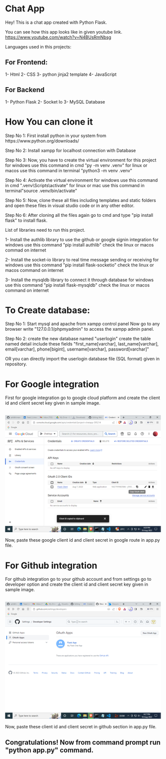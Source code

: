 # Chat App

Hey! This is a chat app created with Python Flask.

You can see how this app looks like in given youtube link.
https://www.youtube.com/watch?v=N4BUsRmNbsg

Languages used in this projects:
<h2>For Frontend:</h2>
1- Html
2- CSS
3- python jinja2 template 
4- JavaScript

<h2>For Backend</h2>
1- Python Flask
2- Socket Io 
3- MySQL Database

<h1>How You can clone it </h1>
Step No 1:
First install python in your system from https://www.python.org/downloads/

Step No 2:
Install xampp for localhost connection with Database

Step No 3:
Now, you have to create the virtual environment for this project
	for windows use this command in cmd "py -m venv .venv"
   	for linux or macos use this command in terminal "python3 -m venv .venv"

Step No 4:
Activate the virtual environment
	for windows use this command in cmd ".venv\Scripts\activate"
	for linux or mac use this command in terminal"source .venv/bin/activate"

Step No 5:
Now, clone these all files including templates and static folders
and open these files in visual studio code or in any other editor.

Step No 6:
After cloning all the files again go to cmd and type "pip install flask" to install flask.

List of libraries need to run this project.

1- Install the authlib library to use the github or google signin integration
	for windows use this command "pip install authlib"
	check the linux or macos commad on internet

2- Install the socket-io library to real time message sending or receiving
	for windows use this command "pip install flask-socketio"
	check the linux or macos command on internet

3- Install the mysqldb library to connect it through database
	for windows use this command "pip install flask-mysqldb"
	check the linux or macos command on internet

<h1>To Create database:</h1>

Step No 1:
Start mysql and apache from xampp control panel
Now go to any browser write "127.0.0.1/phpmyadmin" to access the xampp admin panel.

Step No 2:
create the new database named "userlogin"
create the table named detail include these fields
"first_name[varchar], last_name[varchar], email[varchar], phone[bigint], username[varchar], password[varchar]" 

OR
you can directly import the userlogin database file (SQL format) given in repository.

<h1>For Google integration</h1>
First for google integration go to google cloud platform and create the client id and 
client secret key given in sample image.
<br />
<br />

![My Image](https://github.com/sahilkhimani/Flask-chatApp/blob/main/images/google%20cloud%20platform.png
)

Now, paste these google client id and client secret in google route in app.py file.

<h1>For Github integration</h1>
For github integration go to your github account and from settings go to developer option and create the client id and client secret key given in sample image.
<br />
<br />

![My Image](https://github.com/sahilkhimani/Flask-ChatApp/blob/main/images/github.png)

Now, paste these client id and client secret in github section in app.py file.

<h2>Congratulations! Now from command prompt run "python app.py" command.</h2>
